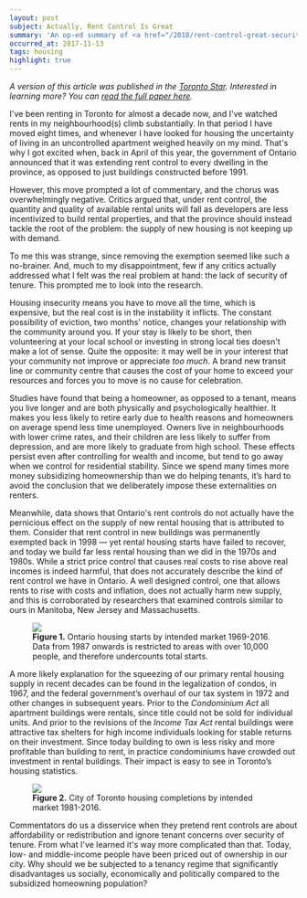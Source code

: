 ```yaml
---
layout: post
subject: Actually, Rent Control Is Great
summary: 'An op-ed summary of <a href="/2018/rent-control-great-security-of-tenure.html">my paper on why rent control is good</a>, which was published in the <i>Toronto Star</i>.'
occurred_at: 2017-11-13
tags: housing
highlight: true
---
```


_A version of this article was published in the [Toronto Star](https://www.thestar.com/opinion/contributors/2017/11/18/rent-controls-promote-stability-mendona-vieira.html). Interested in learning more? You can [read the full paper here](/2018/rent-control-great-security-of-tenure.html)._

I've been renting in Toronto for almost a decade now, and I've watched rents in my neighbourhood(s) climb substantially. In that period I have moved eight times, and whenever I have looked for housing the uncertainty of living in an uncontrolled apartment weighed heavily on my mind. That's why I got excited when, back in April of this year, the government of Ontario announced that it was extending rent control to every dwelling in the province, as opposed to just buildings constructed before 1991.

However, this move prompted a lot of commentary, and the chorus was overwhelmingly negative. Critics argued that, under rent control, the quantity and quality of available rental units will fall as developers are less incentivized to build rental properties, and that the province should instead tackle the root of the problem: the supply of new housing is not keeping up with demand.

To me this was strange, since removing the exemption seemed like such a no-brainer. And, much to my disappointment, few if any critics actually addressed what I felt was the real problem at hand: the lack of security of tenure. This prompted me to look into the research.

Housing insecurity means you have to move all the time, which is expensive, but the real cost is in the instability it inflicts. The constant possibility of eviction, two months' notice, changes your relationship with the community around you. If your stay is likely to be short, then volunteering at your local school or investing in strong local ties doesn't make a lot of sense. Quite the opposite: it may well be in your interest that your community not improve or appreciate _too much_. A brand new transit line or community centre that causes the cost of your home to exceed your resources and forces you to move is no cause for celebration. 

Studies have found that being a homeowner, as opposed to a tenant, means you live longer and are both physically and psychologically healthier. It makes you less likely to retire early due to health reasons and homeowners on average spend less time unemployed. Owners live in neighbourhoods with lower crime rates, and their children are less likely to suffer from depression, and are more likely to graduate from high school. These effects persist even after controlling for wealth and income, but tend to go away when we control for residential stability. Since we spend many times more money subsidizing homeownership than we do helping tenants, it’s hard to avoid the conclusion that we deliberately impose these externalities on renters.

Meanwhile, data shows that Ontario's rent controls do not actually have the pernicious effect on the supply of new rental housing that is attributed to them. Consider that rent control in new buildings was permanently exempted back in 1998 &mdash; yet rental housing starts have failed to recover, and today we build far less rental housing than we did in the 1970s and 1980s. While a strict price control that causes real costs to rise above real incomes is indeed harmful, that does not accurately describe the kind of rent control we have in Ontario. A well designed control, one that allows rents to rise with costs and inflation, does not actually harm new supply, and this is corroborated by researchers that examined controls similar to ours in Manitoba, New Jersey and Massachusetts.

<figure id="fref:fig1">
<a href="/img/Ontario Housing Starts 1969-2016 With Condos.png"><img src="/img/Ontario Housing Starts 1969-2016 With Condos.png"></a>
<figcaption>
<b>Figure 1.</b> Ontario housing starts by intended market 1969-2016. Data from 1987 onwards is restricted to areas with over 10,000 people, and therefore undercounts total starts.</sup>
</figcaption>
</figure>


A more likely explanation for the squeezing of our primary rental housing supply in recent decades can be found in the legalization of condos, in 1967, and the federal government’s overhaul of our tax system in 1972 and other changes in subsequent years. Prior to the _Condominium Act_ all apartment buildings were rentals, since title could not be sold for individual units. And prior to the revisions of the _Income Tax Act_ rental buildings were attractive tax shelters for high income individuals looking for stable returns on their investment. Since today building to own is less risky and more profitable than building to rent, in practice condominiums have crowded out investment in rental buildings. Their impact is easy to see in Toronto’s housing statistics.

<figure id="fref:fig2">
<a href="/img/Toronto Housing Completions 1981-2016.png"><img src="/img/Toronto Housing Completions 1981-2016.png"></a>
<figcaption>
<b>Figure 2.</b> City of Toronto housing completions by intended market 1981-2016.</figcaption>
</figure>

Commentators do us a disservice when they pretend rent controls are about affordability or redistribution and ignore tenant concerns over security of tenure. From what I've learned it's way more complicated than that. Today, low- and middle-income people have been priced out of ownership in our city. Why should we be subjected to a tenancy regime that significantly disadvantages us socially, economically and politically compared to the subsidized homeowning population?

